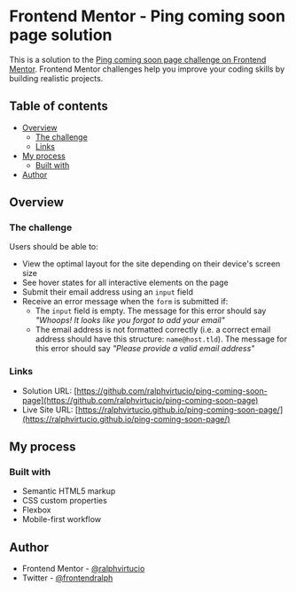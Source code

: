 # Frontend Mentor - Ping coming soon page solution

This is a solution to the [Ping coming soon page challenge on Frontend Mentor](https://www.frontendmentor.io/challenges/ping-single-column-coming-soon-page-5cadd051fec04111f7b848da). Frontend Mentor challenges help you improve your coding skills by building realistic projects.

## Table of contents

- [Overview](#overview)
  - [The challenge](#the-challenge)
  - [Links](#links)
- [My process](#my-process)
  - [Built with](#built-with)
- [Author](#author)

## Overview

### The challenge

Users should be able to:

- View the optimal layout for the site depending on their device's screen size
- See hover states for all interactive elements on the page
- Submit their email address using an `input` field
- Receive an error message when the `form` is submitted if:
  - The `input` field is empty. The message for this error should say _"Whoops! It looks like you forgot to add your email"_
  - The email address is not formatted correctly (i.e. a correct email address should have this structure: `name@host.tld`). The message for this error should say _"Please provide a valid email address"_

### Links

- Solution URL: [https://github.com/ralphvirtucio/ping-coming-soon-page](https://github.com/ralphvirtucio/ping-coming-soon-page)
- Live Site URL: [https://ralphvirtucio.github.io/ping-coming-soon-page/](https://ralphvirtucio.github.io/ping-coming-soon-page/)

## My process

### Built with

- Semantic HTML5 markup
- CSS custom properties
- Flexbox
- Mobile-first workflow

## Author

- Frontend Mentor - [@ralphvirtucio](https://www.frontendmentor.io/profile/ralphvirtucio)
- Twitter - [@frontendralph](https://www.twitter.com/frontendralph)
